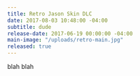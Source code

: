 ```yaml
---
title: Retro Jason Skin DLC
date: 2017-08-03 10:48:00 -04:00
subtitle: dude
release-date: 2017-06-19 00:00:00 -04:00
main-image: "/uploads/retro-main.jpg"
released: true
---
```


blah blah